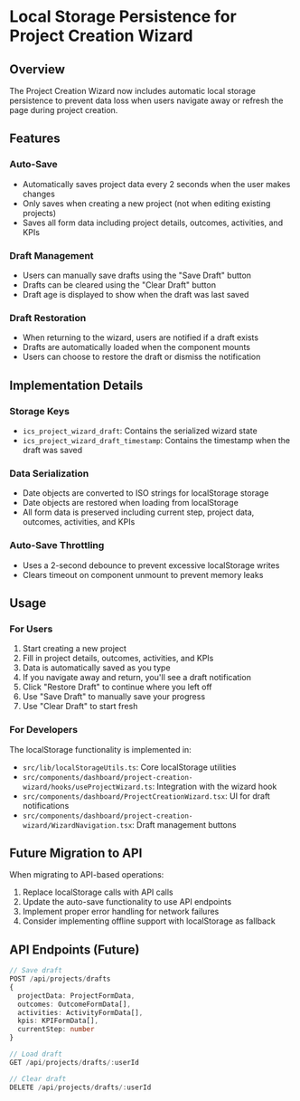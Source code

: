 # Local Storage Persistence for Project Creation Wizard

## Overview

The Project Creation Wizard now includes automatic local storage persistence to prevent data loss when users navigate away or refresh the page during project creation.

## Features

### Auto-Save
- Automatically saves project data every 2 seconds when the user makes changes
- Only saves when creating a new project (not when editing existing projects)
- Saves all form data including project details, outcomes, activities, and KPIs

### Draft Management
- Users can manually save drafts using the "Save Draft" button
- Drafts can be cleared using the "Clear Draft" button
- Draft age is displayed to show when the draft was last saved

### Draft Restoration
- When returning to the wizard, users are notified if a draft exists
- Drafts are automatically loaded when the component mounts
- Users can choose to restore the draft or dismiss the notification

## Implementation Details

### Storage Keys
- `ics_project_wizard_draft`: Contains the serialized wizard state
- `ics_project_wizard_draft_timestamp`: Contains the timestamp when the draft was saved

### Data Serialization
- Date objects are converted to ISO strings for localStorage storage
- Date objects are restored when loading from localStorage
- All form data is preserved including current step, project data, outcomes, activities, and KPIs

### Auto-Save Throttling
- Uses a 2-second debounce to prevent excessive localStorage writes
- Clears timeout on component unmount to prevent memory leaks

## Usage

### For Users
1. Start creating a new project
2. Fill in project details, outcomes, activities, and KPIs
3. Data is automatically saved as you type
4. If you navigate away and return, you'll see a draft notification
5. Click "Restore Draft" to continue where you left off
6. Use "Save Draft" to manually save your progress
7. Use "Clear Draft" to start fresh

### For Developers
The localStorage functionality is implemented in:
- `src/lib/localStorageUtils.ts`: Core localStorage utilities
- `src/components/dashboard/project-creation-wizard/hooks/useProjectWizard.ts`: Integration with the wizard hook
- `src/components/dashboard/ProjectCreationWizard.tsx`: UI for draft notifications
- `src/components/dashboard/project-creation-wizard/WizardNavigation.tsx`: Draft management buttons

## Future Migration to API

When migrating to API-based operations:
1. Replace localStorage calls with API calls
2. Update the auto-save functionality to use API endpoints
3. Implement proper error handling for network failures
4. Consider implementing offline support with localStorage as fallback

## API Endpoints (Future)

```typescript
// Save draft
POST /api/projects/drafts
{
  projectData: ProjectFormData,
  outcomes: OutcomeFormData[],
  activities: ActivityFormData[],
  kpis: KPIFormData[],
  currentStep: number
}

// Load draft
GET /api/projects/drafts/:userId

// Clear draft
DELETE /api/projects/drafts/:userId
```
